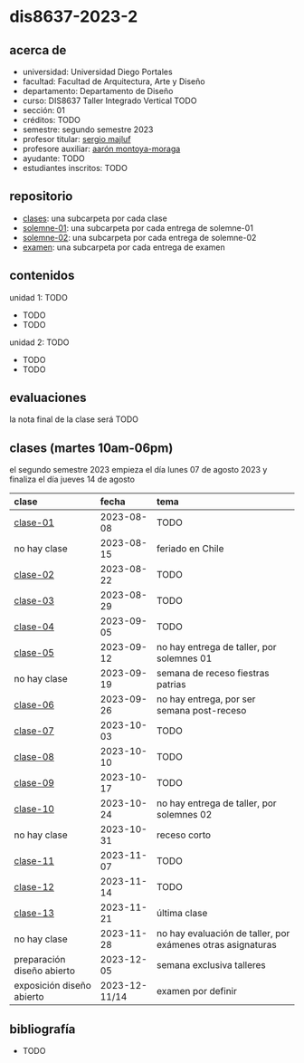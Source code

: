 # dis8637-2023-2

## acerca de

- universidad: Universidad Diego Portales
- facultad: Facultad de Arquitectura, Arte y Diseño
- departamento: Departamento de Diseño
- curso: DIS8637 Taller Integrado Vertical TODO
- sección: 01
- créditos: TODO
- semestre: segundo semestre 2023
- profesor titular: [sergio majluf](https://github.com/sergiomajluf/)
- profesore auxiliar: [aarón montoya-moraga](https://github.com/montoyamoraga/)
- ayudante: TODO
- estudiantes inscritos: TODO

## repositorio

- [clases](./clases/): una subcarpeta por cada clase
- [solemne-01](./solemne-01/): una subcarpeta por cada entrega de solemne-01
- [solemne-02](./solemne-02/): una subcarpeta por cada entrega de solemne-02
- [examen](./examen/): una subcarpeta por cada entrega de examen

## contenidos

unidad 1: TODO

- TODO
- TODO

unidad 2: TODO

- TODO
- TODO

## evaluaciones

la nota final de la clase será TODO

## clases (martes 10am-06pm)

el segundo semestre 2023 empieza el día lunes 07 de agosto 2023 y finaliza el día jueves 14 de agosto

| clase                        | fecha         | tema |
| :--------------------------- | :------------ | :--- |
| [clase-01](clases/clase-01/) | 2023-08-08    | TODO |
| no hay clase                 | 2023-08-15    | feriado en Chile |
| [clase-02](clases/clase-02/) | 2023-08-22    | TODO |
| [clase-03](clases/clase-03/) | 2023-08-29    | TODO |
| [clase-04](clases/clase-04/) | 2023-09-05    | TODO |
| [clase-05](clases/clase-05/) | 2023-09-12    | no hay entrega de taller, por solemnes 01 |
| no hay clase                 | 2023-09-19    | semana de receso fiestras patrias |
| [clase-06](clases/clase-06/) | 2023-09-26    | no hay entrega, por ser semana post-receso |
| [clase-07](clases/clase-07/) | 2023-10-03    | TODO |
| [clase-08](clases/clase-08/) | 2023-10-10    | TODO |
| [clase-09](clases/clase-09/) | 2023-10-17    | TODO |
| [clase-10](clases/clase-10/) | 2023-10-24    |  no hay entrega de taller, por solemnes 02 |
| no hay clase                 | 2023-10-31    | receso corto |
| [clase-11](clases/clase-11/) | 2023-11-07    | TODO |
| [clase-12](clases/clase-12/) | 2023-11-14    | TODO |
| [clase-13](clases/clase-13/) | 2023-11-21    | última clase |
| no hay clase                 | 2023-11-28    | no hay evaluación de taller, por exámenes otras asignaturas |
| preparación diseño abierto   | 2023-12-05    | semana exclusiva talleres |
| exposición diseño abierto    | 2023-12-11/14 | examen por definir |

## bibliografía

- TODO